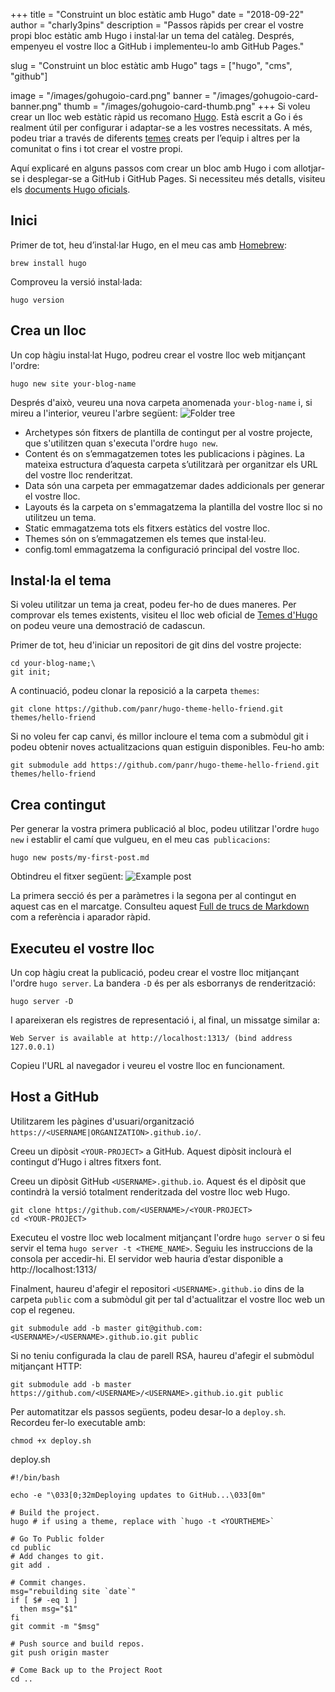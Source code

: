 +++
title = "Construint un bloc estàtic amb Hugo"
date = "2018-09-22"
author = "charly3pins"
description = "Passos ràpids per crear el vostre propi bloc estàtic amb Hugo i instal·lar un tema del catàleg. Després, empenyeu el vostre lloc a GitHub i implementeu-lo amb GitHub Pages."

slug = "Construint un bloc estàtic amb Hugo"
tags = ["hugo", "cms", "github"]

image = "/images/gohugoio-card.png"
banner = "/images/gohugoio-card-banner.png"
thumb = "/images/gohugoio-card-thumb.png"
+++
Si voleu crear un lloc web estàtic ràpid us recomano [Hugo](https://gohugo.io/). Està escrit a Go i és realment útil per configurar i adaptar-se a les vostres necessitats. A més, podeu triar a través de diferents [temes](https://themes.gohugo.io/) creats per l’equip i altres per la comunitat o fins i tot crear el vostre propi.

Aquí explicaré en alguns passos com crear un bloc amb Hugo i com allotjar-se i desplegar-se a GitHub i GitHub Pages. Si necessiteu més detalls, visiteu els [documents Hugo oficials](https://gohugo.io/documentation/).

## Inici
Primer de tot, heu d’instal·lar Hugo, en el meu cas amb [Homebrew](https://brew.sh/):
```vim
brew install hugo
```

Comproveu la versió instal·lada:
```vim
hugo version
```

## Crea un lloc
Un cop hàgiu instal·lat Hugo, podreu crear el vostre lloc web mitjançant l'ordre:
```vim
hugo new site your-blog-name
```

Després d'això, veureu una nova carpeta anomenada `your-blog-name` i, si mireu a l'interior, veureu l'arbre següent:
![Folder tree](/images/build-hugo-static-blog/folder-tree-your-blog-name.png)

* Archetypes són fitxers de plantilla de contingut per al vostre projecte, que s'utilitzen quan s'executa l'ordre `hugo new`.
* Content és on s’emmagatzemen totes les publicacions i pàgines. La mateixa estructura d’aquesta carpeta s’utilitzarà per organitzar els URL del vostre lloc renderitzat.
* Data són una carpeta per emmagatzemar dades addicionals per generar el vostre lloc.
* Layouts és la carpeta on s'emmagatzema la plantilla del vostre lloc si no utilitzeu un tema.
* Static emmagatzema tots els fitxers estàtics del vostre lloc.
* Themes són on s’emmagatzemen els temes que instal·leu.
* config.toml emmagatzema la configuració principal del vostre lloc.

## Instal·la el tema
Si voleu utilitzar un tema ja creat, podeu fer-ho de dues maneres. Per comprovar els temes existents, visiteu el lloc web oficial de [Temes d'Hugo](https://github.com/panr/hugo-theme-hello-friend) on podeu veure una demostració de cadascun.

Primer de tot, heu d'iniciar un repositori de git dins del vostre projecte:
```vim
cd your-blog-name;\
git init;
```

A continuació, podeu clonar la reposició a la carpeta `themes`:
```vim
git clone https://github.com/panr/hugo-theme-hello-friend.git themes/hello-friend
```

Si no voleu fer cap canvi, és millor incloure el tema com a submòdul git i podeu obtenir noves actualitzacions quan estiguin disponibles. Feu-ho amb:
```vim
git submodule add https://github.com/panr/hugo-theme-hello-friend.git themes/hello-friend
```

## Crea contingut
Per generar la vostra primera publicació al bloc, podeu utilitzar l'ordre `hugo new` i establir el camí que vulgueu, en el meu cas` publicacions`:
```vim
hugo new posts/my-first-post.md
```
Obtindreu el fitxer següent:
![Example post](/images/build-hugo-static-blog/example-post.png)

La primera secció és per a paràmetres i la segona per al contingut en aquest cas en el marcatge. Consulteu aquest [Full de trucs de Markdown](https://github.com/adam-p/markdown-here/wiki/Markdown-Cheatsheet) com a referència i aparador ràpid.

## Executeu el vostre lloc
Un cop hàgiu creat la publicació, podeu crear el vostre lloc mitjançant l'ordre `hugo server`. La bandera `-D` és per als esborranys de renderització:
```vim
hugo server -D
```
I apareixeran els registres de representació i, al final, un missatge similar a:
```vim
Web Server is available at http://localhost:1313/ (bind address 127.0.0.1)
```
Copieu l'URL al navegador i veureu el vostre lloc en funcionament.

## Host a GitHub
Utilitzarem les pàgines d'usuari/organització `https://<USERNAME|ORGANIZATION>.github.io/`.

Creeu un dipòsit `<YOUR-PROJECT>` a GitHub. Aquest dipòsit inclourà el contingut d’Hugo i altres fitxers font.

Creeu un dipòsit GitHub `<USERNAME>.github.io`. Aquest és el dipòsit que contindrà la versió totalment renderitzada del vostre lloc web Hugo.

```vim
git clone https://github.com/<USERNAME>/<YOUR-PROJECT>
cd <YOUR-PROJECT>
```

Executeu el vostre lloc web localment mitjançant l'ordre `hugo server` o si feu servir el tema `hugo server -t <THEME_NAME>`. Seguiu les instruccions de la consola per accedir-hi. El servidor web hauria d’estar disponible a http://localhost:1313/

Finalment, haureu d'afegir el repositori `<USERNAME>.github.io` dins de la carpeta `public` com a submòdul git per tal d'actualitzar el vostre lloc web un cop el regeneu.

```vim
git submodule add -b master git@github.com:<USERNAME>/<USERNAME>.github.io.git public
```

Si no teniu configurada la clau de parell RSA, haureu d'afegir el submòdul mitjançant HTTP:

```vim
git submodule add -b master https://github.com/<USERNAME>/<USERNAME>.github.io.git public
```

Per automatitzar els passos següents, podeu desar-lo a `deploy.sh`. Recordeu fer-lo executable amb:
```vim
chmod +x deploy.sh
```

deploy.sh
```shell
#!/bin/bash

echo -e "\033[0;32mDeploying updates to GitHub...\033[0m"

# Build the project.
hugo # if using a theme, replace with `hugo -t <YOURTHEME>`

# Go To Public folder
cd public
# Add changes to git.
git add .

# Commit changes.
msg="rebuilding site `date`"
if [ $# -eq 1 ]
  then msg="$1"
fi
git commit -m "$msg"

# Push source and build repos.
git push origin master

# Come Back up to the Project Root
cd ..
```